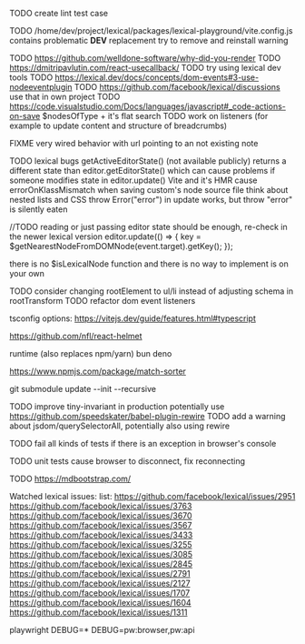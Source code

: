 TODO create lint test case

TODO /home/dev/project/lexical/packages/lexical-playground/vite.config.js contains problematic **DEV** replacement
try to remove and reinstall warning

TODO https://github.com/welldone-software/why-did-you-render
TODO https://dmitripavlutin.com/react-usecallback/
TODO try using lexical dev tools
TODO https://lexical.dev/docs/concepts/dom-events#3-use-nodeeventplugin
TODO https://github.com/facebook/lexical/discussions
use that in own project
TODO https://code.visualstudio.com/Docs/languages/javascript#_code-actions-on-save
$nodesOfType + it's flat search
TODO work on listeners (for example to update content and structure of breadcrumbs)

FIXME very wired behavior with url pointing to an not existing note

TODO lexical bugs
getActiveEditorState() (not available publicly) returns a different state than editor.getEditorState() which can cause problems if someone modifies state in editor.update()
Vite and it's HMR cause errorOnKlassMismatch when saving custom's node source file
think about nested lists and CSS
throw Error("error") in update works, but throw "error" is silently eaten

//TODO reading or just passing editor state should be enough, re-check in the newer lexical version
editor.update(() => {
key = $getNearestNodeFromDOMNode(event.target).getKey();
});

there is no $isLexicalNode function and there is no way to implement is on your own

TODO consider changing rootElement to ul/li instead of adjusting schema in rootTransform
TODO refactor dom event listeners

tsconfig options: https://vitejs.dev/guide/features.html#typescript 

https://github.com/nfl/react-helmet

runtime (also replaces npm/yarn)
    bun
    deno

https://www.npmjs.com/package/match-sorter

git submodule update --init --recursive

TODO improve tiny-invariant in production
potentially use https://github.com/speedskater/babel-plugin-rewire
TODO add a warning about jsdom/querySelectorAll, potentially also using rewire

TODO fail all kinds of tests if there is an exception in browser's console

TODO unit tests cause browser to disconnect, fix reconnecting


TODO https://mdbootstrap.com/


Watched lexical issues:
list: https://github.com/facebook/lexical/issues/2951
https://github.com/facebook/lexical/issues/3763
https://github.com/facebook/lexical/issues/3670
https://github.com/facebook/lexical/issues/3567
https://github.com/facebook/lexical/issues/3433
https://github.com/facebook/lexical/issues/3255
https://github.com/facebook/lexical/issues/3085
https://github.com/facebook/lexical/issues/2845
https://github.com/facebook/lexical/issues/2791
https://github.com/facebook/lexical/issues/2127
https://github.com/facebook/lexical/issues/1707
https://github.com/facebook/lexical/issues/1604
https://github.com/facebook/lexical/issues/1311

playwright
DEBUG=\*
DEBUG=pw:browser,pw:api
